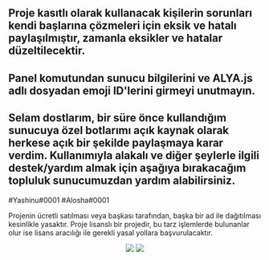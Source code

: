 ## Proje kasıtlı olarak kullanacak kişilerin sorunları kendi başlarına çözmeleri için eksik ve hatalı paylaşılmıştır, zamanla eksikler ve hatalar düzeltilecektir.
## Panel komutundan sunucu bilgilerini ve ALYA.js adlı dosyadan emoji ID'lerini girmeyi unutmayın.

## Selam dostlarım, bir süre önce kullandığım sunucuya özel botlarımı açık kaynak olarak herkese açık bir şekilde paylaşmaya karar verdim. Kullanımıyla alakalı ve diğer şeylerle ilgili destek/yardım almak için aşağıya bırakacağım topluluk sunucumuzdan yardım alabilirsiniz.

#Yashinu#0001
#Alosha#0001

 Projenin ücretli satılması veya başkası tarafından, başka bir ad ile dağıtılması kesinlikle yasaktır. Proje lisanslı bir projedir, bu tarz işlemlerde bulunanlar olur ise lisans aracılığı ile gerekli yasal yollara başvurulacaktır.
<p align="center">
  <a href="https://discord.gg/ZBmhQ2T"><img src="https://img.shields.io/badge/Serendia%20Squad%20-1d202b.svg?&style=for-the-badge&logo=discord&logoColor=white"></a>
  <a href="https://discord.com/users/460813657811582986"><img src="https://img.shields.io/badge/Yashinu%20-7289DA.svg?&style=for-the-badge&logo=discord&logoColor=white"></a>
</p>
